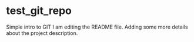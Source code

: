 # test_git_repo
Simple intro to GIT
I am editing the README file. Adding some more details about the project description.
